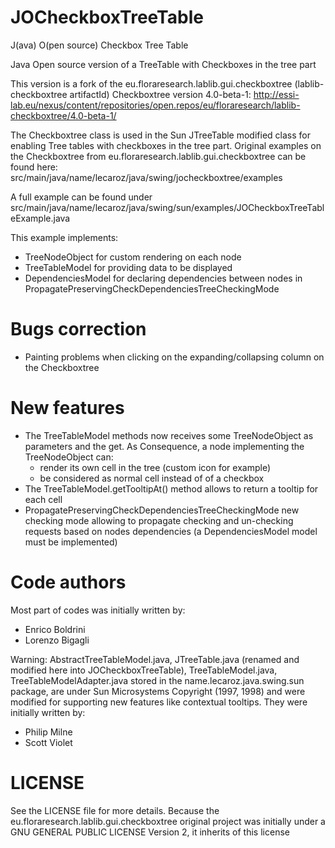 JOCheckboxTreeTable
===================
J(ava) O(pen source) Checkbox Tree Table

Java Open source version of a TreeTable with Checkboxes in the tree part

This version is a fork of the eu.floraresearch.lablib.gui.checkboxtree (lablib-checkboxtree artifactId) Checkboxtree version 4.0-beta-1: http://essi-lab.eu/nexus/content/repositories/open.repos/eu/floraresearch/lablib-checkboxtree/4.0-beta-1/

The Checkboxtree class is used in the Sun JTreeTable modified class for enabling Tree tables with checkboxes in the tree part. Original examples on the Checkboxtree from eu.floraresearch.lablib.gui.checkboxtree can be found here: src/main/java/name/lecaroz/java/swing/jocheckboxtree/examples

A full example can be found under src/main/java/name/lecaroz/java/swing/sun/examples/JOCheckboxTreeTableExample.java

This example implements:
- TreeNodeObject for custom rendering on each node
- TreeTableModel for providing data to be displayed
- DependenciesModel for declaring dependencies between nodes in PropagatePreservingCheckDependenciesTreeCheckingMode 

Bugs correction
===============
- Painting problems when clicking on the expanding/collapsing column on the Checkboxtree

New features
============
- The TreeTableModel methods now receives some TreeNodeObject as parameters and the get. As Consequence, a node implementing the TreeNodeObject can:
	- render its own cell in the tree (custom icon for example)
	- be considered as normal cell instead of of a checkbox
- The TreeTableModel.getTooltipAt() method allows to return a tooltip for each cell
- PropagatePreservingCheckDependenciesTreeCheckingMode new checking mode allowing to propagate checking and un-checking requests based on nodes dependencies (a DependenciesModel model must be implemented)

Code authors
============
Most part of codes was initially written by:
- Enrico Boldrini
- Lorenzo Bigagli

Warning:
AbstractTreeTableModel.java, JTreeTable.java (renamed and modified here into JOCheckboxTreeTable), TreeTableModel.java, TreeTableModelAdapter.java stored in the name.lecaroz.java.swing.sun package, are under Sun Microsystems Copyright (1997, 1998) and were modified for supporting new features like contextual tooltips. They were initially written by: 
- Philip Milne
- Scott Violet

LICENSE
=======
See the LICENSE file for more details. Because the eu.floraresearch.lablib.gui.checkboxtree original project was initially under a GNU GENERAL PUBLIC LICENSE Version 2, it inherits of this license